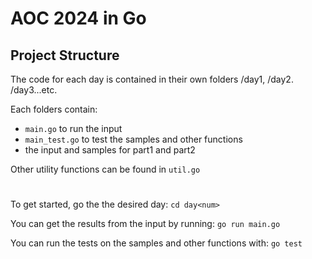 # AOC 2024 in Go

## Project Structure
The code for each day is contained in their own folders /day1, /day2. /day3...etc.

Each folders contain:
-  `main.go` to run the input
-  `main_test.go` to test the samples and other functions
-  the input and samples for part1 and part2

Other utility functions can be found in `util.go`
#

To get started, go the the desired day:
`cd day<num>`

You can get the results from the input by running:
`go run main.go` 

You can run the tests on the samples and other functions with:
`go test`